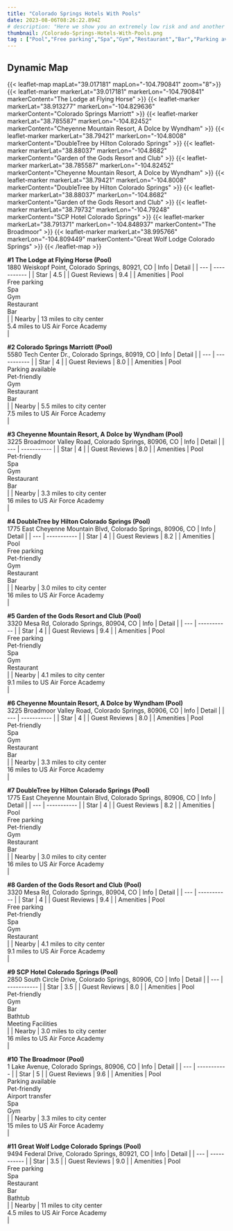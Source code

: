 ```yaml
---
title: "Colorado Springs Hotels With Pools"
date: 2023-08-06T08:26:22.894Z
# description: "Here we show you an extremely low risk and and another medium risk approach to earn passive income "
thumbnail: /Colorado-Springs-Hotels-With-Pools.png
tag : ["Pool","Free parking","Spa","Gym","Restaurant","Bar","Parking available","Pet-friendly","Bathtub","Meeting Facilities","Airport transfer"]
---
```


## Dynamic Map
{{< leaflet-map  mapLat="39.017181" mapLon="-104.790841" zoom="8">}}
    {{< leaflet-marker markerLat="39.017181" markerLon="-104.790841" markerContent="The Lodge at Flying Horse" >}}
    {{< leaflet-marker markerLat="38.913277" markerLon="-104.829636" markerContent="Colorado Springs Marriott" >}}
    {{< leaflet-marker markerLat="38.785587" markerLon="-104.82452" markerContent="Cheyenne Mountain Resort, A Dolce by Wyndham" >}}
    {{< leaflet-marker markerLat="38.79421" markerLon="-104.8008" markerContent="DoubleTree by Hilton Colorado Springs" >}}
    {{< leaflet-marker markerLat="38.88037" markerLon="-104.8682" markerContent="Garden of the Gods Resort and Club" >}}
    {{< leaflet-marker markerLat="38.785587" markerLon="-104.82452" markerContent="Cheyenne Mountain Resort, A Dolce by Wyndham" >}}
    {{< leaflet-marker markerLat="38.79421" markerLon="-104.8008" markerContent="DoubleTree by Hilton Colorado Springs" >}}
    {{< leaflet-marker markerLat="38.88037" markerLon="-104.8682" markerContent="Garden of the Gods Resort and Club" >}}
    {{< leaflet-marker markerLat="38.79732" markerLon="-104.79248" markerContent="SCP Hotel Colorado Springs" >}}
    {{< leaflet-marker markerLat="38.791371" markerLon="-104.848937" markerContent="The Broadmoor" >}}
    {{< leaflet-marker markerLat="38.995766" markerLon="-104.809449" markerContent="Great Wolf Lodge Colorado Springs" >}}
{{< /leaflet-map >}}


**#1 The Lodge at Flying Horse (Pool)**<br>1880 Weiskopf Point, Colorado Springs, 80921, CO
| Info | Detail |
| --- | ----------- |
| Star | 4.5 |
| Guest Reviews | 9.4 |
| Amenities | Pool<br>Free parking<br>Spa<br>Gym<br>Restaurant<br>Bar<br> |
| Nearby | 13 miles to city center<br>5.4 miles to US Air Force Academy<br> |

**#2 Colorado Springs Marriott (Pool)**<br>5580 Tech Center Dr., Colorado Springs, 80919, CO
| Info | Detail |
| --- | ----------- |
| Star | 4 |
| Guest Reviews | 8.0 |
| Amenities | Pool<br>Parking available<br>Pet-friendly<br>Gym<br>Restaurant<br>Bar<br> |
| Nearby | 5.5 miles to city center<br>7.5 miles to US Air Force Academy<br> |

**#3 Cheyenne Mountain Resort, A Dolce by Wyndham (Pool)**<br>3225 Broadmoor Valley Road, Colorado Springs, 80906, CO
| Info | Detail |
| --- | ----------- |
| Star | 4 |
| Guest Reviews | 8.0 |
| Amenities | Pool<br>Pet-friendly<br>Spa<br>Gym<br>Restaurant<br>Bar<br> |
| Nearby | 3.3 miles to city center<br>16 miles to US Air Force Academy<br> |

**#4 DoubleTree by Hilton Colorado Springs (Pool)**<br>1775 East Cheyenne Mountain Blvd, Colorado Springs, 80906, CO
| Info | Detail |
| --- | ----------- |
| Star | 4 |
| Guest Reviews | 8.2 |
| Amenities | Pool<br>Free parking<br>Pet-friendly<br>Gym<br>Restaurant<br>Bar<br> |
| Nearby | 3.0 miles to city center<br>16 miles to US Air Force Academy<br> |

**#5 Garden of the Gods Resort and Club (Pool)**<br>3320 Mesa Rd, Colorado Springs, 80904, CO
| Info | Detail |
| --- | ----------- |
| Star | 4 |
| Guest Reviews | 9.4 |
| Amenities | Pool<br>Free parking<br>Pet-friendly<br>Spa<br>Gym<br>Restaurant<br> |
| Nearby | 4.1 miles to city center<br>9.1 miles to US Air Force Academy<br> |

**#6 Cheyenne Mountain Resort, A Dolce by Wyndham (Pool)**<br>3225 Broadmoor Valley Road, Colorado Springs, 80906, CO
| Info | Detail |
| --- | ----------- |
| Star | 4 |
| Guest Reviews | 8.0 |
| Amenities | Pool<br>Pet-friendly<br>Spa<br>Gym<br>Restaurant<br>Bar<br> |
| Nearby | 3.3 miles to city center<br>16 miles to US Air Force Academy<br> |

**#7 DoubleTree by Hilton Colorado Springs (Pool)**<br>1775 East Cheyenne Mountain Blvd, Colorado Springs, 80906, CO
| Info | Detail |
| --- | ----------- |
| Star | 4 |
| Guest Reviews | 8.2 |
| Amenities | Pool<br>Free parking<br>Pet-friendly<br>Gym<br>Restaurant<br>Bar<br> |
| Nearby | 3.0 miles to city center<br>16 miles to US Air Force Academy<br> |

**#8 Garden of the Gods Resort and Club (Pool)**<br>3320 Mesa Rd, Colorado Springs, 80904, CO
| Info | Detail |
| --- | ----------- |
| Star | 4 |
| Guest Reviews | 9.4 |
| Amenities | Pool<br>Free parking<br>Pet-friendly<br>Spa<br>Gym<br>Restaurant<br> |
| Nearby | 4.1 miles to city center<br>9.1 miles to US Air Force Academy<br> |

**#9 SCP Hotel Colorado Springs (Pool)**<br>2850 South Circle Drive, Colorado Springs, 80906, CO
| Info | Detail |
| --- | ----------- |
| Star | 3.5 |
| Guest Reviews | 8.0 |
| Amenities | Pool<br>Pet-friendly<br>Gym<br>Bar<br>Bathtub<br>Meeting Facilities<br> |
| Nearby | 3.0 miles to city center<br>16 miles to US Air Force Academy<br> |

**#10 The Broadmoor (Pool)**<br>1 Lake Avenue, Colorado Springs, 80906, CO
| Info | Detail |
| --- | ----------- |
| Star | 5 |
| Guest Reviews | 9.6 |
| Amenities | Pool<br>Parking available<br>Pet-friendly<br>Airport transfer<br>Spa<br>Gym<br> |
| Nearby | 3.3 miles to city center<br>15 miles to US Air Force Academy<br> |

**#11 Great Wolf Lodge Colorado Springs (Pool)**<br>9494 Federal Drive, Colorado Springs, 80921, CO
| Info | Detail |
| --- | ----------- |
| Star | 3.5 |
| Guest Reviews | 9.0 |
| Amenities | Pool<br>Free parking<br>Spa<br>Restaurant<br>Bar<br>Bathtub<br> |
| Nearby | 11 miles to city center<br>4.5 miles to US Air Force Academy<br> |

